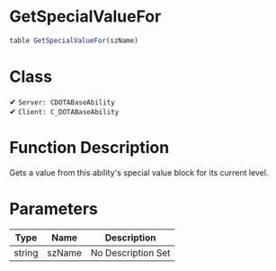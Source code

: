 # GetSpecialValueFor
```js	
table GetSpecialValueFor(szName)
```
# Class
✔ `Server: CDOTABaseAbility`  
✔ `Client: C_DOTABaseAbility`  

# Function Description
Gets a value from this ability's special value block for its current level.
# Parameters
Type|Name|Description
--|--|--
string|szName|No Description Set
